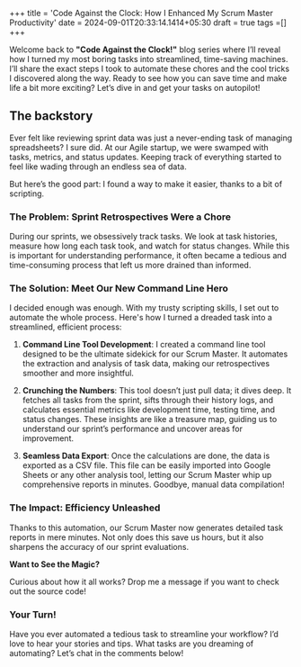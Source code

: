 +++
title = 'Code Against the Clock: How I Enhanced My Scrum Master Productivity'
date = 2024-09-01T20:33:14.1414+05:30
draft = true
tags =[]
+++ 

Welcome back to **"Code Against the Clock!"** blog series where I’ll reveal how I turned my most boring tasks into streamlined, time-saving machines. I’ll share the exact steps I took to automate these chores and the cool tricks I discovered along the way. Ready to see how you can save time and make life a bit more exciting? Let’s dive in and get your tasks on autopilot!

## The backstory

Ever felt like reviewing sprint data was just a never-ending task of managing spreadsheets? I sure did. At our Agile startup, we were swamped with tasks, metrics, and status updates. Keeping track of everything started to feel like wading through an endless sea of data.

But here’s the good part: I found a way to make it easier, thanks to a bit of scripting.

### The Problem: Sprint Retrospectives Were a Chore

During our sprints, we obsessively track tasks. We look at task histories, measure how long each task took, and watch for status changes. While this is important for understanding performance, it often became a tedious and time-consuming process that left us more drained than informed.

### The Solution: Meet Our New Command Line Hero

I decided enough was enough. With my trusty scripting skills, I set out to automate the whole process. Here's how I turned a dreaded task into a streamlined, efficient process:

1. **Command Line Tool Development**: I created a command line tool designed to be the ultimate sidekick for our Scrum Master. It automates the extraction and analysis of task data, making our retrospectives smoother and more insightful.
    
2. **Crunching the Numbers**: This tool doesn’t just pull data; it dives deep. It fetches all tasks from the sprint, sifts through their history logs, and calculates essential metrics like development time, testing time, and status changes. These insights are like a treasure map, guiding us to understand our sprint’s performance and uncover areas for improvement.
    
3. **Seamless Data Export**: Once the calculations are done, the data is exported as a CSV file. This file can be easily imported into Google Sheets or any other analysis tool, letting our Scrum Master whip up comprehensive reports in minutes. Goodbye, manual data compilation!

### The Impact: Efficiency Unleashed

Thanks to this automation, our Scrum Master now generates detailed task reports in mere minutes. Not only does this save us hours, but it also sharpens the accuracy of our sprint evaluations.

**Want to See the Magic?**  

Curious about how it all works? Drop me a message if you want to check out the source code!

### Your Turn!

Have you ever automated a tedious task to streamline your workflow? I’d love to hear your stories and tips. What tasks are you dreaming of automating? Let’s chat in the comments below!
